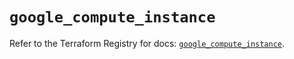 # `google_compute_instance`

Refer to the Terraform Registry for docs: [`google_compute_instance`](https://registry.terraform.io/providers/hashicorp/google/5.13.0/docs/resources/compute_instance).
